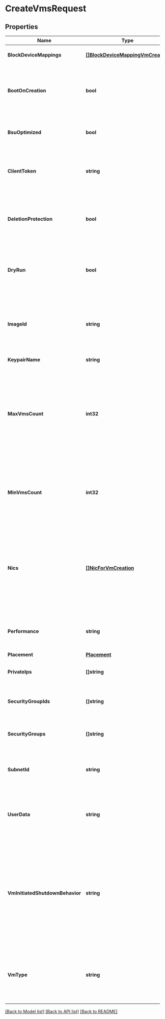 # CreateVmsRequest

## Properties

Name | Type | Description | Notes
------------ | ------------- | ------------- | -------------
**BlockDeviceMappings** | [**[]BlockDeviceMappingVmCreation**](BlockDeviceMappingVmCreation.md) | One or more block device mappings. | [optional] 
**BootOnCreation** | **bool** | By default or if &#x60;true&#x60;, the VM is started on creation. If &#x60;false&#x60;, the VM is stopped on creation. | [optional] 
**BsuOptimized** | **bool** | If &#x60;true&#x60;, the VM is created with optimized BSU I/O. | [optional] 
**ClientToken** | **string** | A unique identifier which enables you to manage the idempotency. | [optional] 
**DeletionProtection** | **bool** | If &#x60;true&#x60;, you cannot terminate the VM using Cockpit, the CLI or the API. If &#x60;false&#x60;, you can. | [optional] 
**DryRun** | **bool** | If &#x60;true&#x60;, checks whether you have the required permissions to perform the action. | [optional] 
**ImageId** | **string** | The ID of the OMI used to create the VM. You can find the list of OMIs by calling the [ReadImages](#readimages) method. | 
**KeypairName** | **string** | The name of the keypair. | [optional] 
**MaxVmsCount** | **int32** | The maximum number of VMs you want to create. If all the VMs cannot be created, the largest possible number of VMs above MinVmsCount is created. | [optional] 
**MinVmsCount** | **int32** | The minimum number of VMs you want to create. If this number of VMs cannot be created, no VMs are created. | [optional] 
**Nics** | [**[]NicForVmCreation**](NicForVmCreation.md) | One or more NICs. If you specify this parameter, you must define one NIC as the primary network interface of the VM with &#x60;0&#x60; as its device number. | [optional] 
**Performance** | **string** | The performance of the VM (&#x60;standard&#x60; \\| &#x60;high&#x60; \\|  &#x60;highest&#x60;). | [optional] [default to PERFORMANCE_HIGH]
**Placement** | [**Placement**](Placement.md) |  | [optional] 
**PrivateIps** | **[]string** | One or more private IP addresses of the VM. | [optional] 
**SecurityGroupIds** | **[]string** | One or more IDs of security group for the VMs. | [optional] 
**SecurityGroups** | **[]string** | One or more names of security groups for the VMs. | [optional] 
**SubnetId** | **string** | The ID of the Subnet in which you want to create the VM. | [optional] 
**UserData** | **string** | Data or script used to add a specific configuration to the VM. It must be base64-encoded. | [optional] 
**VmInitiatedShutdownBehavior** | **string** | The VM behavior when you stop it. By default or if set to &#x60;stop&#x60;, the VM stops. If set to &#x60;restart&#x60;, the VM stops then automatically restarts. If set to &#x60;terminate&#x60;, the VM stops and is terminated. | [optional] 
**VmType** | **string** | The type of VM (&#x60;tinav2.c1r2&#x60; by default).&lt;br /&gt; For more information, see [Instance Types](https://wiki.outscale.net/display/EN/Instance+Types). | [optional] 

[[Back to Model list]](../README.md#documentation-for-models) [[Back to API list]](../README.md#documentation-for-api-endpoints) [[Back to README]](../README.md)


